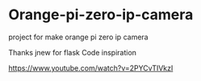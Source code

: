 # Orange-pi-zero-ip-camera
project for make orange pi zero ip camera

Thanks jnew for flask Code inspiration

https://www.youtube.com/watch?v=2PYCvTIVkzI
